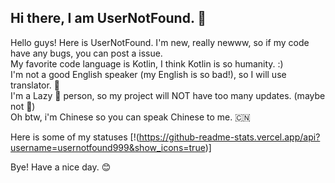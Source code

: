 ## Hi there, I am UserNotFound. 👋
<p>
Hello guys! Here is UserNotFound. I'm new, really newww, so if my code have any bugs, you can post a issue.
<br>My favorite code language is Kotlin, I think Kotlin is so humanity. :)
<br>I'm not a good English speaker (my English is so bad!), so I will use translator. 🤖
<br>I'm a Lazy 🦥 person, so my project will NOT have too many updates. (maybe not 🤔)
<br>Oh btw, i'm Chinese so you can speak Chinese to me. 🇨🇳

Here is some of my statuses
[!(https://github-readme-stats.vercel.app/api?username=usernotfound999&show_icons=true)]

Bye! Have a nice day. 😊